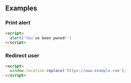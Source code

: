 ## Examples

### Print alert
```html
<script>
  alert('You've been pwned!')
</script>
```

### Redirect user
```html
<script>
  window.location.replace('https://www.example.com');
</script>
```
